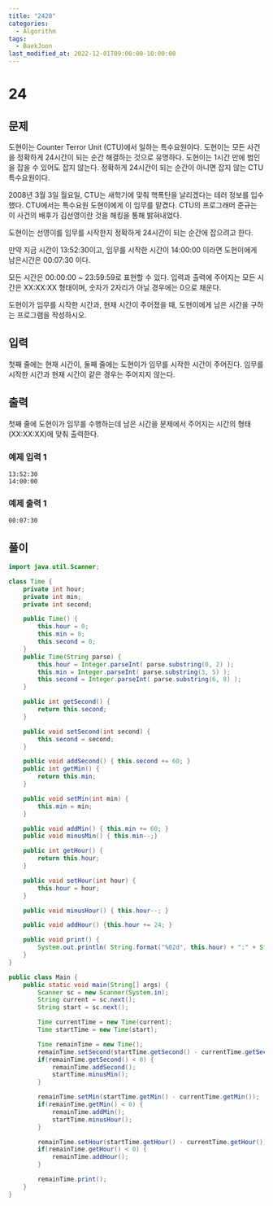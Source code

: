 ```yaml
---
title: "2420"
categories:
  - Algorithm
tags:
  - BaekJoon
last_modified_at: 2022-12-01T09:00:00-10:00:00
---
```


# 24

## 문제
도현이는 Counter Terror Unit (CTU)에서 일하는 특수요원이다. 도현이는 모든 사건을 정확하게 24시간이 되는 순간 해결하는 것으로 유명하다. 도현이는 1시간 만에 범인을 잡을 수 있어도 잡지 않는다. 정확하게 24시간이 되는 순간이 아니면 잡지 않는 CTU 특수요원이다.

2008년 3월 3일 월요일, CTU는 새학기에 맞춰 핵폭탄을 날리겠다는 테러 정보를 입수했다. CTU에서는 특수요원 도현이에게 이 임무를 맡겼다. CTU의 프로그래머 준규는 이 사건의 배후가 김선영이란 것을 해킹을 통해 밝혀내었다.

도현이는 선영이를 임무를 시작한지 정확하게 24시간이 되는 순간에 잡으려고 한다.

만약 지금 시간이 13:52:30이고, 임무를 시작한 시간이 14:00:00 이라면 도현이에게 남은시간은 00:07:30 이다.

모든 시간은 00:00:00 ~ 23:59:59로 표현할 수 있다. 입력과 출력에 주어지는 모든 시간은 XX:XX:XX 형태이며, 숫자가 2자리가 아닐 경우에는 0으로 채운다.

도현이가 임무를 시작한 시간과, 현재 시간이 주어졌을 때, 도현이에게 남은 시간을 구하는 프로그램을 작성하시오.

## 입력
첫째 줄에는 현재 시간이, 둘째 줄에는 도현이가 임무를 시작한 시간이 주어진다. 임무를 시작한 시간과 현재 시간이 같은 경우는 주어지지 않는다.

## 출력
첫째 줄에 도현이가 임무를 수행하는데 남은 시간을 문제에서 주어지는 시간의 형태 (XX:XX:XX)에 맞춰 출력한다.

### 예제 입력 1
```
13:52:30
14:00:00
```

### 예제 출력 1 
```
00:07:30
```

## 풀이

```java
import java.util.Scanner;

class Time {
    private int hour;
    private int min;
    private int second;

    public Time() {
        this.hour = 0;
        this.min = 0;
        this.second = 0;
    }
    public Time(String parse) {
        this.hour = Integer.parseInt( parse.substring(0, 2) );
        this.min = Integer.parseInt( parse.substring(3, 5) );
        this.second = Integer.parseInt( parse.substring(6, 8) );
    }

    public int getSecond() {
        return this.second;
    }

    public void setSecond(int second) {
        this.second = second;
    }

    public void addSecond() { this.second += 60; }
    public int getMin() {
        return this.min;
    }

    public void setMin(int min) {
        this.min = min;
    }

    public void addMin() { this.min += 60; }
    public void minusMin() { this.min--;}

    public int getHour() {
        return this.hour;
    }

    public void setHour(int hour) {
        this.hour = hour;
    }

    public void minusHour() { this.hour--; }

    public void addHour() {this.hour += 24; }

    public void print() {
        System.out.println( String.format("%02d", this.hour) + ":" + String.format("%02d", this.min) + ":" + String.format("%02d", this.second) );
    }
}

public class Main {
    public static void main(String[] args) {
        Scanner sc = new Scanner(System.in);
        String current = sc.next();
        String start = sc.next();

        Time currentTime = new Time(current);
        Time startTime = new Time(start);

        Time remainTime = new Time();
        remainTime.setSecond(startTime.getSecond() - currentTime.getSecond());
        if(remainTime.getSecond() < 0) {
            remainTime.addSecond();
            startTime.minusMin();
        }

        remainTime.setMin(startTime.getMin() - currentTime.getMin());
        if(remainTime.getMin() < 0) {
            remainTime.addMin();
            startTime.minusHour();
        }

        remainTime.setHour(startTime.getHour() - currentTime.getHour());
        if(remainTime.getHour() < 0) {
            remainTime.addHour();
        }

        remainTime.print();
    }
}
```